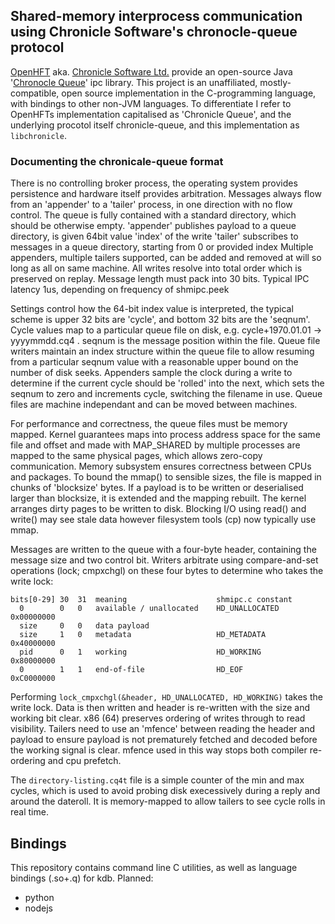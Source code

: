 
## Shared-memory interprocess communication using Chronicle Software's chronocle-queue protocol

[OpenHFT](https://github.com/OpenHFT) aka. [Chronicle Software Ltd.](https://chronicle.software/) provide an open-source Java '[Chronocle Queue](https://github.com/OpenHFT/Chronicle-Queue)' ipc library. This project is an unaffiliated, mostly-compatible, open source implementation in the C-programming language, with bindings to other non-JVM languages. To differentiate I refer to OpenHFTs implementation capitalised as 'Chronicle Queue', and the underlying procotol itself chronicle-queue, and this implementation as `libchronicle`.

### Documenting the chronicale-queue format
There is no controlling broker process, the operating system provides persistence and hardware itself provides arbitration. Messages always flow from an 'appender' to a 'tailer' process, in one direction with no flow control. The queue is fully contained with a standard directory, which should be otherwise empty.
'appender' publishes payload to a queue directory, is given 64bit value 'index' of the write
'tailer' subscribes to messages in a queue directory, starting from 0 or provided index
Multiple appenders, multiple tailers supported, can be added and removed at will so long as all on
same machine. All writes resolve into total order which is preserved on replay. Message length must
pack into 30 bits. Typical IPC latency 1us, depending on frequency of shmipc.peek

Settings control how the 64-bit index value is interpreted, the typical scheme is upper 32 bits
are 'cycle', and bottom 32 bits are the 'seqnum'. Cycle values map to a particular queue file
on disk, e.g. cycle+1970.01.01 -> yyyymmdd.cq4 . seqnum is the message position within the file.
Queue file writers maintain an index structure within the queue file to allow resuming from a
particular seqnum value with a reasonable upper bound on the number of disk seeks. Appenders
sample the clock during a write to determine if the current cycle should be 'rolled' into the
next, which sets the seqnum to zero and increments cycle, switching the filename in use.
Queue files are machine independant and can be moved between machines.

For performance and correctness, the queue files must be memory mapped. Kernel guarantees
maps into process address space for the same file and offset and made with MAP_SHARED by
multiple processes are mapped to the same physical pages, which allows zero-copy communication.
Memory subsystem ensures correctness between CPUs and packages. To bound the mmap() to sensible
sizes, the file is mapped in chunks of 'blocksize' bytes. If a payload is to be written or
deserialised larger than blocksize, it is extended and the mapping rebuilt. The kernel arranges
dirty pages to be written to disk. Blocking I/O using read() and write() may see stale data
however filesystem tools (cp) now typically use mmap.

Messages are written to the queue with a four-byte header, containing the message size and two control
bit. Writers arbitrate using compare-and-set operations (lock; cmpxchgl) on these four bytes to
determine who takes the write lock:

    bits[0-29] 30  31  meaning                    shmipc.c constant
      0        0   0   available / unallocated    HD_UNALLOCATED 0x00000000
      size     0   0   data payload
      size     1   0   metadata                   HD_METADATA    0x40000000
      pid      0   1   working                    HD_WORKING     0x80000000
      0        1   1   end-of-file                HD_EOF         0xC0000000

Performing `lock_cmpxchgl(&header, HD_UNALLOCATED, HD_WORKING)` takes the write lock. Data is then
written and header is re-written with the size and working bit clear. x86 (64) preserves ordering
of writes through to read visibility. Tailers need to use an 'mfence' between reading the header
and payload to ensure payload is not prematurely fetched and decoded before the working signal
is clear. mfence used in this way stops both compiler re-ordering and cpu prefetch.

The `directory-listing.cq4t` file is a simple counter of the min and max cycles, which is used
to avoid probing disk execessively during a reply and around the dateroll. It is memory-mapped to
allow tailers to see cycle rolls in real time.

## Bindings

This repository contains command line C utilities, as well as language bindings (.so+.q) for kdb.
Planned:
- python
- nodejs
